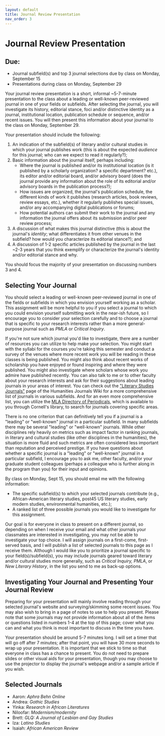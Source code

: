 ```yaml
---
layout: default
title: Journal Review Presentation
nav_order: 3
---
```

# Journal Review Presentation
## Due:
- Journal subfield(s) and top 3 journal selections due by class on Monday, September 15
- Presentations during class on Monday, September 29

Your journal review presentation is a short, informal ~5-7-minute presentation to the class about a leading or well-known peer-reviewed journal in one of your fields or subfields. After selecting the journal, you will investigate its history, editorial stance, foci and/or distinctive identity as a journal, institutional location, publication schedule or sequence, and/or recent issues. You will then present this information about your journal to the class on Monday, September 29.

Your presentation should include the following:
1. An indication of the subfield(s) of literary and/or cultural studies in which your journal publishes work (this is about the expected *audience* for this journal; who can we expect to read it regularly?);
2. Basic information about the journal itself, perhaps including:
    - Where the journal is published and/or its institutional location (is it published by a scholarly organization? a specific department? etc.), its editor and/or editorial board, and/or advisory board (does the journal provide any information about the role of its editorial and/or advisory boards in the publication process?);
    - How issues are organized, the journal's publication schedule, the different kinds of work it publishes (research articles, book reviews, review essays, etc.), whether it regularly publishes special issues, and/or any accompanying digital publications or forums;
    - How potential authors can submit their work to the journal and any information the journal offers about its submission and/or peer review process;
3. A discussion of what makes this journal distinctive (this is about the journal's *identity*; what differentiates it from other venues in the subfield? how would you characterize its editorial stance?); and
4. A discussion of 1-2 specific articles published by the journal in the last ~2-3 years that you think exemplify or characterize the journal's identity and/or editorial stance and why.

You should focus the majority of your presentation on discussing numbers 3 and 4.

## Selecting Your Journal
You should select a leading or well-known peer-reviewed journal in one of the fields or subfields in which you envision yourself working as a scholar. This assignment will be more helpful to you if you select a journal to which you could envision yourself submitting work in the near-ish future, so I encourage you to consider your selection carefully and to choose a journal that is specific to your research interests rather than a more general-purpose journal such as *PMLA* or *Critical Inquiry*.

If you're not sure which journal you'd like to investigate, there are a number of resources you can utilize to help make your selection. You might start with the syllabi for the courses you're taking this semester and conduct a survey of the venues where more recent work you will be reading in these classes is being published. You might also think about recent works of scholarship you have enjoyed or found inspiring and where they were published. You might also investigate where scholars whose work you admire have published recently. You can also talk to me or to other faculty about your research interests and ask for their suggestions about leading journals in your areas of interest. You can check out the ["Literary Studies Journals"](https://humanitiesjournals.fandom.com/wiki/Literary_Studies_Journals) page of the Humanities Journals Wiki for a more comprehensive list of journals in various subfields. And for an even more comprehensive list, you can utilize the [MLA Directory of Periodicals](https://catalog.library.cornell.edu/catalog/6961751), which is available to you through Cornell's library, to search for journals covering specific areas.

There is no one criterion that can definitively tell you if a journal is a "leading" or "well-known" journal in a particular subfield. In many subfields there may be several "leading" or "well-known" journals. While other disciplines rely heavily on metrics such as impact factor in ranking journals, in literary and cultural studies (like other disciplines in the humanities), the situation is more fluid and such metrics are often considered less important than reputation and perceived prestige. If you have questions about whether a specific journal is a "leading" or "well-known" journal in a particular subfield, I encourage you to ask me, other faculty, and/or your graduate student colleagues (perhaps a colleague who is further along in the program than you) for their input and opinions.

By class on Monday, Sept 15, you should email me with the following information:
- The specific subfield(s) to which your selected journals contribute (e.g., African-American literary studies, post45 US literary studies, early modern studies, environmental humanities, etc.);
- A ranked list of three possible journals you would like to investigate for this assignment.

Our goal is for everyone in class to present on a different journal, so depending on when I receive your email and what other journals your classmates are interested in investigating, you may not be able to investigate your top choice. I will assign journals on a first-come, first-served basis, and I will publish a list of selected journals to this page as I receive them. Although I would like you to prioritize a journal specific to your field(s)/subfield(s), you may include journals geared toward literary and/or cultural studies more generally, such as *Critical Inquiry,* *PMLA*, or *New Literary History*, in the list you send to me as back-up options.

## Investigating Your Journal and Presenting Your Journal Review
Preparing for your presentation will mainly involve reading through your selected journal's website and surveying/skimming some recent issues. You may also wish to bring in a page of notes to use to help you present.  Please note that some journals may not provide information about all of the items or questions listed in numbers 1-4 at the top of this page; cover what you can and what you think is most important to discuss in the time you have.

Your presentation should be around 5-7 minutes long. I will set a timer that will go off after 7 minutes; after that point, you will have 30 more seconds to wrap up your presentation. It is important that we stick to time so that everyone in class has a chance to present. You do not need to prepare slides or other visual aids for your presentation, though you may choose to use the projector to display the journal's webpage and/or a sample article if you wish.

## Selected Journals
- Aaron: *Aphra Behn Online*
- Andrea: *Gothic Studies*
- Yinka: *Research in African Literatures*
- Niloofar: *Modernism/modernity*
- Brett: *GLQ: A Journal of Lesbian and Gay Studies*
- Iza: *Latino Studies*
- Isaiah: *African American Review*
